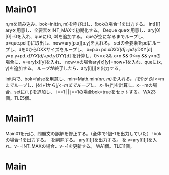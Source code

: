 # Main01
n,mを読み込み、bok=init(n, m)を呼び出し、!bokの場合-1を出力する。
int[][] aryを用意し、全要素をINT\_MAXで初期化する。
Deque<Point> queを用意し、ary[0][0]=0を入れ、queに(0, 0)を追加する。
queが空になるまでループし、p=que.poll()に取出し、now=ary[p.x][p.y]を入れる。
setの全要素をpdにループし、dを0からDXXサイズをループし、
x=p.x+pd.x*DXX[d]+pd.y*DXY[d]
y=p.y+pd.x*DYX[d]+pd.y*DYY[d]
を計算し、0<=x && x<n && 0<=y && y<nの場合に、v=ary[x][y]を入れ、
now<vの場合ary[x][y]=now+1を入れ、queに(x, y)を追加する。
ループが終了したら、ary[i][j]を出力する。

init内で、bok=falseを用意し、min=Math.min(n*n, m)を入れる。
iを0からi*i<=mまでループし、jをi+1からj*j<=mまでループし、
x=i*i+j*jを計算し、x==mの場合、setに(i, j)を追加し、
i==1 || j==1の場合bok=trueをセットする。
WA23個。TLE5個。

# Main11
Main01を元に、問題文の誤解を修正する。（全体で1個-1を出力していた）
!bokの場合-1を出力する。　を削除する。
ary[i][j]を出力する。
を
v=ary[i][j]を入れ、v==INT\_MAXの場合、v=-1を更新する。
WA1個。TLE11個。

# Main

